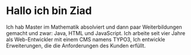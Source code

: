 # Hallo ich bin Ziad
Ich hab Master im Mathematik absolviert und dann paar Weiterbildungen gemacht und zwar: Java, HTML und JavaScript.
Ich arbeite seit vier Jahre als Web-Entwickler mit einem CMS namens TYPO3, Ich entwickle Erweiterungen, die die Anforderungen des Kunden erfüllt.